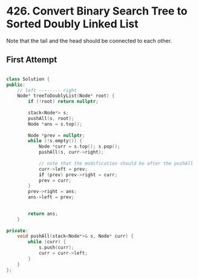 # 426. Convert Binary Search Tree to Sorted Doubly Linked List

Note that the tail and the head should be connected to each other.

## First Attempt

```c++

class Solution {
public:
    // left -------- right
    Node* treeToDoublyList(Node* root) {
        if (!root) return nullptr;
        
        stack<Node*> s;
        pushAll(s, root);
        Node *ans = s.top();
        
        Node *prev = nullptr;
        while (!s.empty()) {
            Node *curr = s.top(); s.pop();         
            pushAll(s, curr->right);
            
            // note that the modification should be after the pushAll
            curr->left = prev;
            if (prev) prev->right = curr;
            prev = curr;            
        }
        prev->right = ans;
        ans->left = prev;

        
        return ans;
    }
    
private:
    void pushAll(stack<Node*>& s, Node* curr) {
        while (curr) {
            s.push(curr);
            curr = curr->left;
        }
    }
};
```
